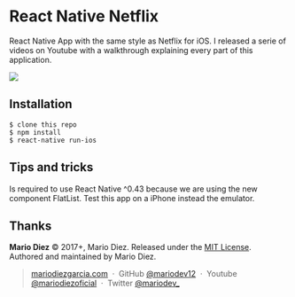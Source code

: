 # React Native Netflix

React Native App with the same style as Netflix for iOS. I released a serie of videos on Youtube with a walkthrough explaining every part of this application.

<img src="http://www.playagain.es/img/promo-app.gif">

Installation
------------

    $ clone this repo
    $ npm install
    $ react-native run-ios

Tips and tricks
---------------

Is required to use React Native ^0.43 because we are using the new component FlatList. 
Test this app on a iPhone instead the emulator.

Thanks
------

**Mario Diez** © 2017+, Mario Diez. Released under the [MIT License].<br>
Authored and maintained by Mario Diez.

> [mariodiezgarcia.com](http://www.mariodiezgarcia.com) &nbsp;&middot;&nbsp;
> GitHub [@mariodev12](https://github.com/mariodev12) &nbsp;&middot;&nbsp;
> Youtube [@mariodiezoficial](https://www.youtube.com/channel/UCisGMoxaVxJMcbio2FBHORg) &nbsp;&middot;&nbsp;
> Twitter [@mariodev_](https://twitter.com/mariodev_)

[MIT License]: http://mit-license.org/
